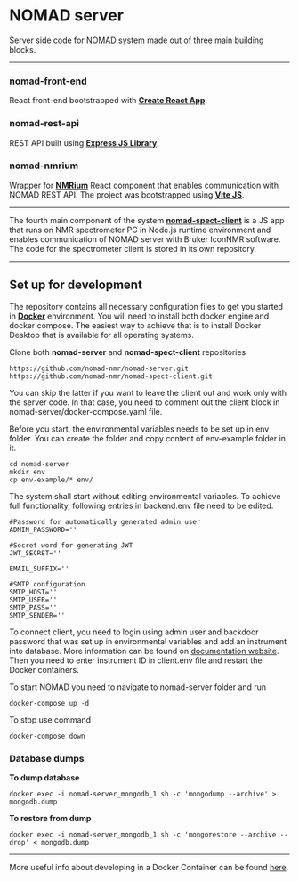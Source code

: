 # NOMAD server

Server side code for [NOMAD system](https://www.nomad-nmr.uk/) made out of three main building blocks.

---

### nomad-front-end

React front-end bootstrapped with **[Create React App](https://github.com/facebook/create-react-app)**.

### nomad-rest-api

REST API built using **[Express JS Library](https://expressjs.com/)**.

### nomad-nmrium

Wrapper for **[NMRium](https://www.nmrium.org/)** React component that enables communication with NOMAD REST API.
The project was bootstrapped using **[Vite JS](https://vitejs.dev/)**.

---

The fourth main component of the system **[nomad-spect-client](https://github.com/nomad-nmr/nomad-spect-client)** is a JS app that runs on NMR spectrometer PC in Node.js runtime environment and enables communication of NOMAD server with Bruker IconNMR software. The code for the spectrometer client is stored in its own repository.

---

## Set up for development

The repository contains all necessary configuration files to get you started in **[Docker](https://www.docker.com/)** environment.
You will need to install both docker engine and docker compose. The easiest way to achieve that is to install Docker Desktop that is available for all operating systems.

Clone both **nomad-server** and **nomad-spect-client** repositories

```console
https://github.com/nomad-nmr/nomad-server.git
https://github.com/nomad-nmr/nomad-spect-client.git
```

You can skip the latter if you want to leave the client out and work only with the server code. In that case, you need to comment out the client block in nomad-server/docker-compose.yaml file.

Before you start, the environmental variables needs to be set up in env folder. You can create the folder and copy content of env-example folder in it.

```console
cd nomad-server
mkdir env
cp env-example/* env/
```

The system shall start without editing environmental variables. To achieve full functionality, following entries in backend.env file need to be edited.

```env
#Password for automatically generated admin user
ADMIN_PASSWORD=''

#Secret word for generating JWT
JWT_SECRET=''

EMAIL_SUFFIX=''

#SMTP configuration
SMTP_HOST=''
SMTP_USER=''
SMTP_PASS=''
SMTP_SENDER=''
```

To connect client, you need to login using admin user and backdoor password that was set up in environmental variables and add an instrument into database. More information can be found on [documentation website](https://www.nomad-nmr.uk/docs/getting-started/NOMAD-config). Then you need to enter instrument ID in client.env file and restart the Docker containers.

To start NOMAD you need to navigate to nomad-server folder and run

```
docker-compose up -d
```

To stop use command

```
docker-compose down
```

### Database dumps

**To dump database**

```console
docker exec -i nomad-server_mongodb_1 sh -c 'mongodump --archive' > mongodb.dump
```

**To restore from dump**

```console
docker exec -i nomad-server_mongodb_1 sh -c 'mongorestore --archive --drop' < mongodb.dump
```

---

More useful info about developing in a Docker Container can be found [here](https://code.visualstudio.com/docs/remote/containers).
